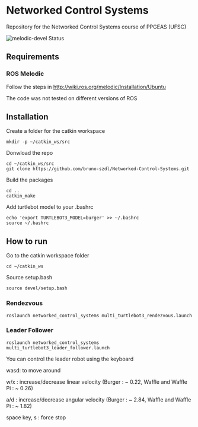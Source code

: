 # Networked Control Systems
Repository for the Networked Control Systems course of PPGEAS (UFSC)


![melodic-devel Status](https://img.shields.io/static/v1?label=melodic-devel&message=passing&color=brightgreen&style=plastic&logo=github)

## Requirements
### ROS Melodic
Follow the steps in http://wiki.ros.org/melodic/Installation/Ubuntu

The code was not tested on different versions of ROS



## Installation
Create a folder for the catkin workspace
```
mkdir -p ~/catkin_ws/src
```
Donwload the repo
```
cd ~/catkin_ws/src
git clone https://github.com/bruno-szdl/Networked-Control-Systems.git
```
Build the packages
```
cd ..
catkin_make
```
Add turtlebot model to your .bashrc
```
echo 'export TURTLEBOT3_MODEL=burger' >> ~/.bashrc
source ~/.bashrc
```
## How to run
Go to the catkin workspace folder
```
cd ~/catkin_ws
```
Source setup.bash
```
source devel/setup.bash
```
### Rendezvous
```
roslaunch networked_control_systems multi_turtlebot3_rendezvous.launch 
```
### Leader Follower
```
roslaunch networked_control_systems multi_turtlebot3_leader_follower.launch 
```
You can control the leader robot using the keyboard

wasd: to move around

w/x : increase/decrease linear velocity (Burger : ~ 0.22, Waffle and Waffle Pi : ~ 0.26)

a/d : increase/decrease angular velocity (Burger : ~ 2.84, Waffle and Waffle Pi : ~ 1.82)

space key, s : force stop




